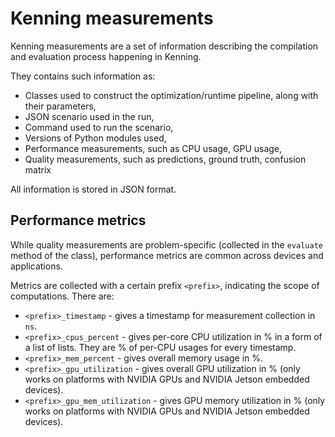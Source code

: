 # Kenning measurements

Kenning measurements are a set of information describing the compilation and evaluation process happening in Kenning.

They contains such information as:

* Classes used to construct the optimization/runtime pipeline, along with their parameters,
* JSON scenario used in the run,
* Command used to run the scenario,
* Versions of Python modules used,
* Performance measurements, such as CPU usage, GPU usage,
* Quality measurements, such as predictions, ground truth, confusion matrix

All information is stored in JSON format.

## Performance metrics

While quality measurements are problem-specific (collected in the `evaluate` method of the [](dataset-api) class), performance metrics are common across devices and applications.

Metrics are collected with a certain prefix `<prefix>`, indicating the scope of computations.
There are:

* `<prefix>_timestamp` - gives a timestamp for measurement collection in `ns`.
* `<prefix>_cpus_percent` - gives per-core CPU utilization in % in a form of a list of lists.
  They are % of per-CPU usages for every timestamp.
* `<prefix>_mem_percent` - gives overall memory usage in %.
* `<prefix>_gpu_utilization` - gives overall GPU utilization in % (only works on platforms with NVIDIA GPUs and NVIDIA Jetson embedded devices).
* `<prefix>_gpu_mem_utilization` - gives GPU memory utilization in % (only works on platforms with NVIDIA GPUs and NVIDIA Jetson embedded devices).
